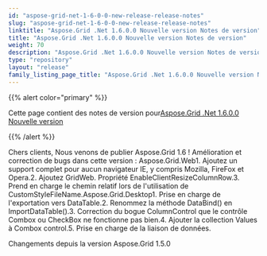 ```yaml
---
id: "aspose-grid-net-1-6-0-0-new-release-release-notes"
slug: "aspose-grid-net-1-6-0-0-new-release-release-notes"
linktitle: "Aspose.Grid .Net 1.6.0.0 Nouvelle version Notes de version"
title: "Aspose.Grid .Net 1.6.0.0 Nouvelle version Notes de version"
weight: 70
description: "Aspose.Grid .Net 1.6.0.0 Nouvelle version Notes de version – the latest updates and fixes."
type: "repository"
layout: "release"
family_listing_page_title: "Aspose.Grid .Net 1.6.0.0 Nouvelle version Notes de version"
---
```

{{% alert color="primary" %}} 

 Cette page contient des notes de version pour[Aspose.Grid .Net 1.6.0.0 Nouvelle version](https://releases.aspose.com/cells/net/new-releases/aspose.grid-.net-1.6.0.0-new-release/)

{{% /alert %}} 

Chers clients, Nous venons de publier Aspose.Grid 1.6 ! Amélioration et correction de bugs dans cette version : Aspose.Grid.Web1. Ajoutez un support complet pour aucun navigateur IE, y compris Mozilla, FireFox et Opera.2. Ajoutez GridWeb. Propriété EnableClientResizeColumnRow.3. Prend en charge le chemin relatif lors de l'utilisation de CustomStyleFileName.Aspose.Grid.Desktop1. Prise en charge de l'exportation vers DataTable.2. Renommez la méthode DataBind() en ImportDataTable().3. Correction du bogue ColumnControl que le contrôle Combox ou CheckBox ne fonctionne pas bien.4. Ajouter la collection Values à Combox control.5. Prise en charge de la liaison de données.

 Changements depuis la version Aspose.Grid 1.5.0
